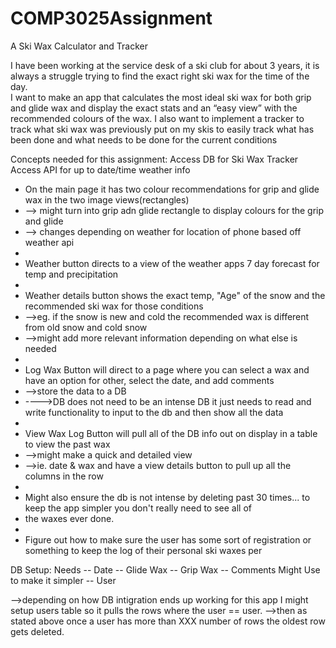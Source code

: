 # COMP3025Assignment
A Ski Wax Calculator and Tracker

I have been working at the service desk of a ski club for about 3 years, it is always a struggle trying to find the exact right ski wax for the time of the day.  
I want to make an app that calculates the most ideal ski wax for both grip and glide wax and display the exact stats and an “easy view” with the recommended colours of the wax. 
I also want to implement a tracker to track what ski wax was previously put on my skis to easily track what has been done and what needs to be done for the current conditions

Concepts needed for this assignment:
Access DB for Ski Wax Tracker
Access API for up to date/time weather info


 * On the main page it has two colour recommendations for grip and glide wax in the two image views(rectangles)
 * --> might turn into grip adn glide rectangle to display colours for the grip and glide
 * --> changes depending on weather for location of phone based off weather api
 *
 * Weather button directs to a view of the weather apps 7 day forecast for temp and precipitation
 *
 * Weather details button shows the exact temp, "Age" of the snow and the recommended ski wax for those conditions
 * -->eg. if the snow is new and cold the recommended wax is different from old snow and cold snow
 * -->might add more relevant information depending on what else is needed
 *
 * Log Wax Button will direct to a page where you can select a wax and have an option for other, select the date, and add comments
 * -->store the data to a DB
 * ---->DB does not need to be an intense DB it just needs to read and write functionality to input to the db and then show all the data
 *
 * View Wax Log Button will pull all of the DB info out on display in a table to view the past wax
 * -->might make a quick and detailed view
 * -->ie. date & wax and have a view details button to pull up all the columns in the row
 *
 * Might also ensure the db is not intense by deleting past 30 times... to keep the app simpler you don't really need to see all of
 * the waxes ever done.
 *
 * Figure out how to make sure the user has some sort of registration or something to keep the log of their personal ski waxes per 
 
 DB Setup:
  Needs
  -- Date
  -- Glide Wax
  -- Grip Wax
  -- Comments
  Might Use to make it simpler
  -- User
  
  -->depending on how DB intigration ends up working for this app I might setup users table so it pulls the rows where the user == user.
  -->then as stated above once a user has more than XXX number of rows the oldest row gets deleted.
  
